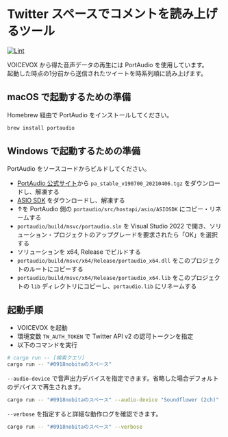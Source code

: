 # Twitter スペースでコメントを読み上げるツール

[![Lint](https://github.com/0918nobita/twitter-space-tts/actions/workflows/lint.yml/badge.svg)](https://github.com/0918nobita/twitter-space-tts/actions/workflows/lint.yml)

VOICEVOX から得た音声データの再生には PortAudio を使用しています。  
起動した時点の1分前から送信されたツイートを時系列順に読み上げます。

## macOS で起動するための準備

Homebrew 経由で PortAudio をインストールしてください。

```bash
brew install portaudio
```

## Windows で起動するための準備

PortAudio をソースコードからビルドしてください。

- [PortAudio 公式サイト](http://files.portaudio.com/download.html)から `pa_stable_v190700_20210406.tgz` をダウンロードし、解凍する
- [ASIO SDK](https://www.steinberg.net/developers/) をダウンロードし、解凍する
- ↑を PortAudio 側の `portaudio/src/hostapi/asio/ASIOSDK` にコピー・リネームする
- `portaudio/build/msvc/portaudio.sln` を Visual Studio 2022 で開き、ソリューション・プロジェクトのアップグレードを要求されたら「OK」を選択する
- ソリューションを x64, Release でビルドする
- `portaudio/build/msvc/x64/Release/portaudio_x64.dll` をこのプロジェクトのルートにコピーする
- `portaudio/build/msvc/x64/Release/portaudio_x64.lib` をこのプロジェクトの `lib` ディレクトリにコピーし、`portaudio.lib` にリネームする

## 起動手順

- VOICEVOX を起動
- 環境変数 `TW_AUTH_TOKEN` で Twitter API v2 の認可トークンを指定
- 以下のコマンドを実行

```bash
# cargo run -- [検索クエリ]
cargo run -- "#0918nobitaのスペース"
```

`--audio-device` で音声出力デバイスを指定できます。省略した場合デフォルトのデバイスで再生されます。

```bash
cargo run -- "#0918nobitaのスペース" --audio-device "Soundflower (2ch)"
```

`--verbose` を指定すると詳細な動作ログを確認できます。

```bash
cargo run -- "#0918nobitaのスペース" --verbose
```
